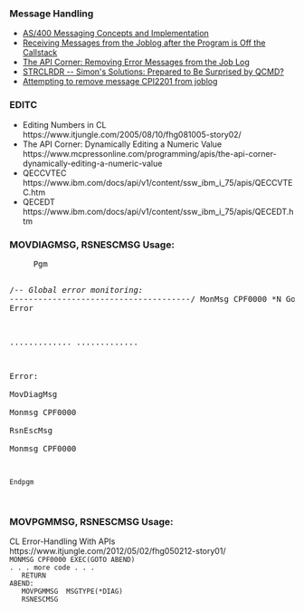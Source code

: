 <h3>Message Handling</h3>
<ul>
  <li><a href="https://www.mcpressonline.com/it-infrastructure/it-infrastructure-other/as400-messaging-concepts-and-implementation">AS/400 Messaging Concepts and Implementation</a></li>
  <li><a href="https://www.ibm.com/support/pages/receiving-messages-joblog-after-program-callstack">Receiving Messages from the Joblog after the Program is Off the Callstack</a></li>
  <li><a href="https://www.mcpressonline.com/programming/apis/the-api-corner-removing-error-messages-from-the-job-log">The API Corner: Removing Error Messages from the Job Log</a></li>
  <li><a href="https://www.mcpressonline.com/programming/apis/simons-solutions-prepared-to-be-surprised-by-qcmd">STRCLRDR -- Simon's Solutions: Prepared to Be Surprised by QCMD?</li>
  <li><a href="https://archive.midrange.com/midrange-l/201408/msg00065.html">Attempting to remove message CPI2201 from joblog</a></li>
</ul>

<h3>EDITC</h3>
<ul>
  <li>Editing Numbers in CL <br />https://www.itjungle.com/2005/08/10/fhg081005-story02/</li>
  <li>The API Corner: Dynamically Editing a Numeric Value<br />https://www.mcpressonline.com/programming/apis/the-api-corner-dynamically-editing-a-numeric-value</li>
  <li>QECCVTEC<br />https://www.ibm.com/docs/api/v1/content/ssw_ibm_i_75/apis/QECCVTEC.htm</li>
  <li>QECEDT<br />https://www.ibm.com/docs/api/v1/content/ssw_ibm_i_75/apis/QECEDT.htm</li>
</ul>

<h3>MOVDIAGMSG, RSNESCMSG Usage:</h3>
<pre>
     Pgm
     
  /*-- Global error monitoring:  --------------------------------------*/
     MonMsg     CPF0000      *N        GoTo Error                       

.............
.............

 Error:                                                                          
    MovDiagMsg                                                                   
    Monmsg    CPF0000                                                            
    RsnEscMsg                                                                    
    Monmsg    CPF0000                                                            
                                                                                 
    Endpgm
</pre>

<h3>MOVPGMMSG, RSNESCMSG Usage:</h3>
CL Error-Handling With APIs<br />
https://www.itjungle.com/2012/05/02/fhg050212-story01/
<code>
MONMSG CPF0000 EXEC(GOTO ABEND)
. . . more code . . .
   RETURN
ABEND:
   MOVPGMMSG  MSGTYPE(*DIAG)
   RSNESCMSG
</code>
